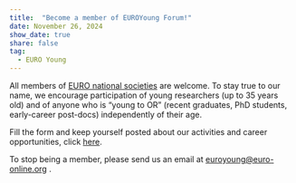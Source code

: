 ```yaml
---
title:  "Become a member of EUROYoung Forum!"
date: November 26, 2024
show_date: true
share: false
tag:
  - EURO Young
---
```

All members of [EURO national societies](https://www.euro-online.org/web/pages/1457/current-member-societies) are welcome.
To stay true to our name, we encourage participation of young researchers (up to 35 years old) and of anyone who is &ldquo;young to OR&rdquo; (recent graduates, PhD students, early-career post-docs) independently of their age.

Fill the form and keep yourself posted about our activities and career opportunities, click [here](https://docs.google.com/forms/d/e/1FAIpQLSdfX8dBw0CrVnZg8kyRvNMzjN0hYId4LpmzkQluK_OkCWvm4g/viewform).

To stop being a member, please send us an email at euroyoung@euro-online.org .
